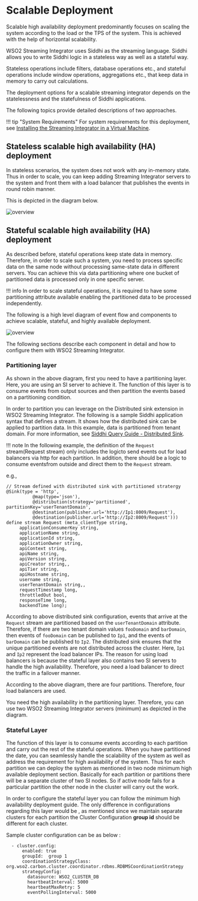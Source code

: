 # Scalable Deployment

Scalable high availability deployment predominantly focuses on scaling the system according to the load or the TPS of
the system. This is achieved with the help of horizontal scalability.

WSO2 Streaming Integrator uses Siddhi as the streaming language. Siddhi allows you to write Siddhi logic in a
stateless way as well as a stateful way.

Stateless operations include filters, database operations etc., and stateful operations include window operations,
aggregations etc., that keep data in memory to carry out calculations.

The deployment options for a scalable streaming integrator depends on the statelessness and the statefulness of Siddhi applications.

The following topics provide detailed descriptions of two approaches.

!!! tip "System Requirements"
    For system requirements for this deployment, see [Installing the Streaming Integrator in a Virtual Machine](installing-si-in-vm.md).


## Stateless scalable high availability (HA) deployment

In stateless scenarios, the system does not work with any in-memory state. Thus in order to scale, you can keep adding Streaming Integrator servers to the system and front them with a load balancer that publishes the events in round robin manner.
 
This is depicted in the diagram below.

![overview]({{base_path}}/images/deploying-si-as-a-scalable-cluster/statelessDeploymentOverview.png)



## Stateful scalable high availability (HA) deployment

As described before, stateful operations keep state data in memory. Therefore, in order to scale such a system, you need to process
specific data on the same node without processing same-state data in different servers. You can achieve this via data
partitioning where one bucket of partitioned data is processed only in one specific server.

!!! info
    In order to scale stateful operations, it is required to have some partitioning attribute available enabling the partitioned data to be processed independently.

The following is a high level diagram of event flow and components to achieve scalable, stateful, and highly available deployment.

![overview]({{base_path}}/images/deploying-si-as-a-scalable-cluster/statefulDeploymentOverview.png)

The following sections describe each component in detail and how to configure them with WSO2 Streaming Integrator.

### Partitioning layer

As shown in the above diagram, first you need to have a partitioning layer. Here, you are using an SI server to achieve it. The function of this layer is to consume events from output sources and then partition the events based on a partitioning condition.

In order to partition you can leverage on the Distributed sink extension in WSO2 Streaming Integrator. The following is a
sample Siddhi application syntax that defines a stream. It shows how the distributed sink can be applied to partition data. In
this example, data is partitioned from tenant domain. For more information, see [Siddhi Query Guide - Distributed Sink](https://siddhi.io/en/v4.x/docs/query-guide/#distributed-sink).

!!! note
    In the following example, the definition of the `Request` stream(Request stream) only includes the logicto send events out for load balancers via http for each
    partition. In addition, there should be a logic to consume eventsfrom outside and direct them to the `Request` stream.

e.g.,

    // Stream defined with distributed sink with partitioned stratergy      
    @Sink(type = 'http',
              @map(type='json'),
              @distribution(strategy='partitioned', partitionKey='userTenantDomain',
              @destination(publisher.url='http://Ip1:8009/Request'),
              @destination(publisher.url='http://Ip2:8009/Request')))
    define stream Request (meta_clientType string,
         applicationConsumerKey string,
         applicationName string,
         applicationId string,
         applicationOwner string,
         apiContext string,
         apiName string,
         apiVersion string,
         apiCreator string,,
         apiTier string,
         apiHostname string,
         username string,
         userTenantDomain string,,
         requestTimestamp long,
         throttledOut bool,
         responseTime long,
         backendTime long);
         
    
According to above distributed sink configuration, events that arrive at the `Request` stream are partitioned based on the
`userTenantDomain` attribute. Therefore, if there are two tenant domain values `fooDomain` and `barDomain`, then events of
`fooDomain` can be published to `Ip1`, and the events of `barDomain` can be published to `Ip2`. The distributed sink ensures that the unique partitioned events are not distributed across the cluster. Here, `Ip1` and `Ip2` represent the load balancer
IPs. The reason for using load balancers is because the stateful layer also contains two SI servers to handle the high availability. Therefore, you need a load balancer to direct the traffic in a failover manner.

According to the above diagram, there are four partitions. Therefore, four load balancers are used.

You need the high availability in the partitioning layer. Therefore, you can use two WSO2 Streaming Integrator servers (minimum) as depicted in the diagram.

### Stateful Layer

The function of this layer is to consume events according to each partition and carry out the rest of the stateful
operations. When you have partitioned the date, you can seamlessly handle the scalability of the system as well as address the requirement for high availability of the system.
Thus for each partition we can deploy the system as mentioned in two node
minimum high available deployment section. Basically for each partition or partitions there will be a separate cluster 
of two SI nodes. So if active node fails for a particular partition the other node in the cluster will carry out the 
work.

In order to configure the stateful layer you can follow the minimum high availability deployment guide. The only 
difference in configurations regarding this layer would be , as mentioned since we maintain separate clusters for each
partition the Cluster Configuration **group id** should be different for each cluster.

Sample cluster configuration can be as below  :

    
      - cluster.config:
          enabled: true
          groupId:  group 1
          coordinationStrategyClass: org.wso2.carbon.cluster.coordinator.rdbms.RDBMSCoordinationStrategy
          strategyConfig:
            datasource: WSO2_CLUSTER_DB
            heartbeatInterval: 5000
            heartbeatMaxRetry: 5
            eventPollingInterval: 5000
        
            
           


  

 




